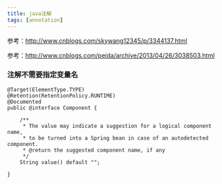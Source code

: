 ```yaml
---
title: java注解
tags: [annotation]
---
```


参考：http://www.cnblogs.com/skywang12345/p/3344137.html

参考：http://www.cnblogs.com/peida/archive/2013/04/26/3038503.html

### 注解不需要指定变量名

```
@Target(ElementType.TYPE)
@Retention(RetentionPolicy.RUNTIME)
@Documented
public @interface Component {

    /**
     * The value may indicate a suggestion for a logical component name,
     * to be turned into a Spring bean in case of an autodetected component.
     * @return the suggested component name, if any
     */
    String value() default "";

}
```